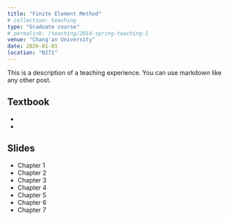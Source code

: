 ```yaml
---
title: "Finite Element Method"
# collection: teaching
type: "Graduate course"
# permalink: /teaching/2014-spring-teaching-1
venue: "Chang'an University"
date: 2026-01-01
location: "B271"
---
```


This is a description of a teaching experience. You can use markdown like any other post.

## Textbook
- 
-

## Slides
- Chapter 1
- Chapter 2
- Chapter 3
- Chapter 4
- Chapter 5
- Chapter 6
- Chapter 7
